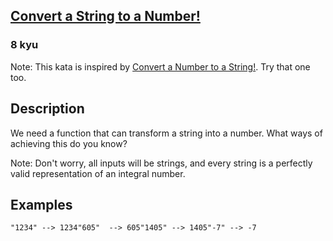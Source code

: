 <h2><a href=https://www.codewars.com/kata/544675c6f971f7399a000e79/train/c target="_blank">Convert a String to a Number!</a></h2><h3>8 kyu</h3><p>Note: This kata is inspired by <a href="http://www.codewars.com/kata/convert-a-number-to-a-string/" data-turbolinks="false" target="_blank">Convert a Number to a String!</a>. Try that one too.</p><h2 id="description">Description</h2><p>We need a function that can transform a string into a number. What ways of achieving this do you know?</p><p>Note: Don't worry, all inputs will be strings, and every string is a perfectly valid representation of an integral number.</p><h2 id="examples">Examples</h2><pre><code>"1234" --&gt; 1234"605"  --&gt; 605"1405" --&gt; 1405"-7" --&gt; -7</code></pre>
